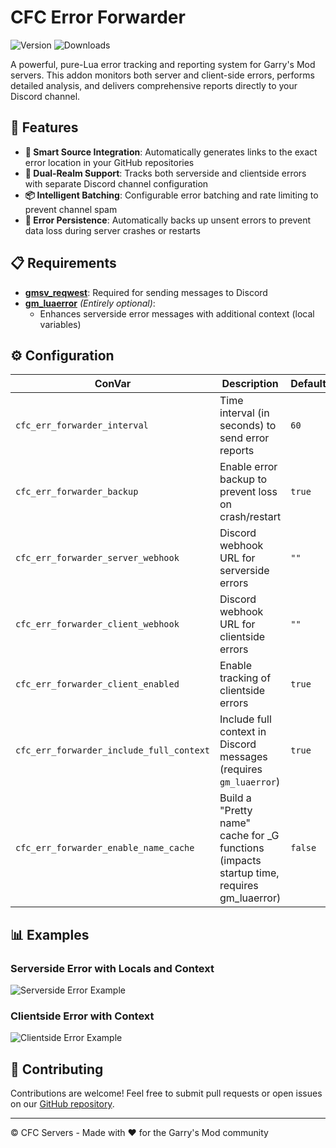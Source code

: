 # CFC Error Forwarder

![Version](https://img.shields.io/github/v/release/CFC-Servers/cfc_err_forwarder?include_prereleases)
![Downloads](https://img.shields.io/github/downloads/CFC-Servers/cfc_err_forwarder/total)

A powerful, pure-Lua error tracking and reporting system for Garry's Mod servers. This addon monitors both server and client-side errors, performs detailed analysis, and delivers comprehensive reports directly to your Discord channel.

## 🚀 Features

- **📍 Smart Source Integration**: Automatically generates links to the exact error location in your GitHub repositories
- **🔄 Dual-Realm Support**: Tracks both serverside and clientside errors with separate Discord channel configuration
- **📦 Intelligent Batching**: Configurable error batching and rate limiting to prevent channel spam
- **💾 Error Persistence**: Automatically backs up unsent errors to prevent data loss during server crashes or restarts

## 📋 Requirements

- **[gmsv_reqwest](https://github.com/WilliamVenner/gmsv_reqwest)**: Required for sending messages to Discord
- **[gm_luaerror](https://github.com/danielga/gm_luaerror)** _(Entirely optional)_:
  - Enhances serverside error messages with additional context (local variables)

## ⚙️ Configuration

| ConVar | Description | Default |
|--------|-------------|---------|
| `cfc_err_forwarder_interval` | Time interval (in seconds) to send error reports | `60` |
| `cfc_err_forwarder_backup` | Enable error backup to prevent loss on crash/restart | `true` |
| `cfc_err_forwarder_server_webhook` | Discord webhook URL for serverside errors | `""` |
| `cfc_err_forwarder_client_webhook` | Discord webhook URL for clientside errors | `""` |
| `cfc_err_forwarder_client_enabled` | Enable tracking of clientside errors | `true` |
| `cfc_err_forwarder_include_full_context` | Include full context in Discord messages (requires `gm_luaerror`) | `true` |
| `cfc_err_forwarder_enable_name_cache` | Build a "Pretty name" cache for _G functions (impacts startup time, requires gm_luaerror) | `false` |

## 📊 Examples

### Serverside Error with Locals and Context
![Serverside Error Example](https://github.com/user-attachments/assets/f694166e-34d1-4e69-9782-711c8c04294e)

### Clientside Error with Context
![Clientside Error Example](https://github.com/user-attachments/assets/10bc91f6-6581-4949-8027-292466ed9146)


## 🤝 Contributing

Contributions are welcome! Feel free to submit pull requests or open issues on our [GitHub repository](https://github.com/CFC-Servers/cfc_err_forwarder).

---

© CFC Servers - Made with ❤️ for the Garry's Mod community

